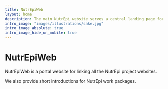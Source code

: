 ```yaml
---
title: NutrEpiWeb
layout: home
description: The main NutrEpi website serves a central landing page for all the NutrEpi project websites.
intro_image: "images/illustrations/sake.jpg"
intro_image_absolute: true
intro_image_hide_on_mobile: true
---
```


# NutrEpiWeb

NutrEpiWeb is a portal website for linking all the NutrEpi project websites.


We also provide short introductions for NutrEpi work packages.
